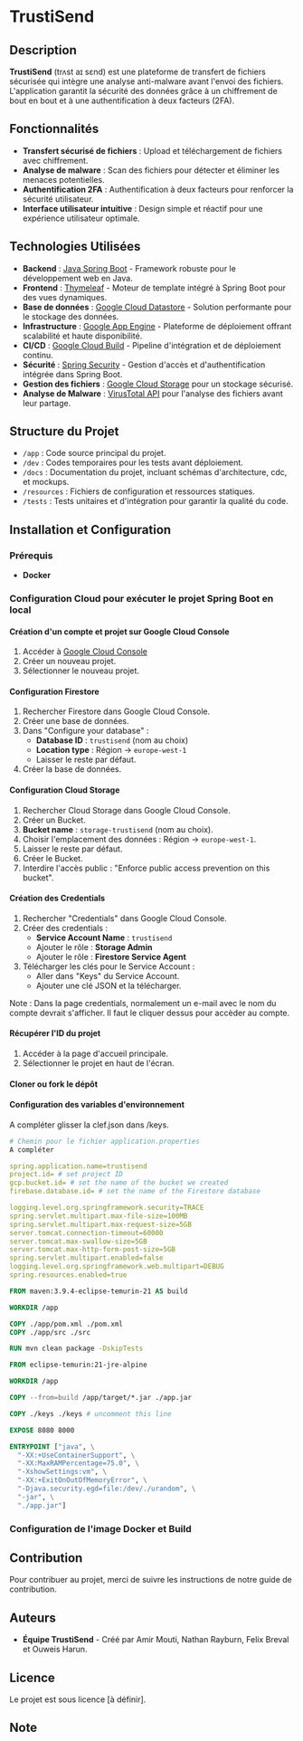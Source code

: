 # TrustiSend

## Description

**TrustiSend** (trʌst aɪ sɛnd) est une plateforme de transfert de fichiers sécurisée qui intègre une analyse anti-malware avant l'envoi des fichiers. L'application garantit la sécurité des données grâce à un chiffrement de bout en bout et à une authentification à deux facteurs (2FA).

## Fonctionnalités

- **Transfert sécurisé de fichiers** : Upload et téléchargement de fichiers avec chiffrement.
- **Analyse de malware** : Scan des fichiers pour détecter et éliminer les menaces potentielles.
- **Authentification 2FA** : Authentification à deux facteurs pour renforcer la sécurité utilisateur.
- **Interface utilisateur intuitive** : Design simple et réactif pour une expérience utilisateur optimale.

## Technologies Utilisées

- **Backend** : [Java Spring Boot](https://spring.io/projects/spring-boot) - Framework robuste pour le développement web en Java.
- **Frontend** : [Thymeleaf](https://www.thymeleaf.org/) - Moteur de template intégré à Spring Boot pour des vues dynamiques.
- **Base de données** : [Google Cloud Datastore](https://cloud.google.com/datastore) - Solution performante pour le stockage des données.
- **Infrastructure** : [Google App Engine](https://cloud.google.com/appengine) - Plateforme de déploiement offrant scalabilité et haute disponibilité.
- **CI/CD** : [Google Cloud Build](https://cloud.google.com/build) - Pipeline d'intégration et de déploiement continu.
- **Sécurité** : [Spring Security](https://spring.io/projects/spring-security) - Gestion d'accès et d'authentification intégrée dans Spring Boot.
- **Gestion des fichiers** : [Google Cloud Storage](https://cloud.google.com/storage) pour un stockage sécurisé.
- **Analyse de Malware** : [VirusTotal API](https://www.virustotal.com/) pour l'analyse des fichiers avant leur partage.

## Structure du Projet

- `/app` : Code source principal du projet.
- `/dev` : Codes temporaires pour les tests avant déploiement.
- `/docs` : Documentation du projet, incluant schémas d'architecture, cdc, et mockups.
- `/resources` : Fichiers de configuration et ressources statiques.
- `/tests` : Tests unitaires et d'intégration pour garantir la qualité du code.

## Installation et Configuration

### Prérequis

- **Docker**

### Configuration Cloud pour exécuter le projet Spring Boot en local

#### Création d'un compte et projet sur Google Cloud Console

1. Accéder à [Google Cloud Console](https://console.cloud.google.com/welcome?)
2. Créer un nouveau projet.
3. Sélectionner le nouveau projet.

#### Configuration Firestore

1. Rechercher Firestore dans Google Cloud Console.
2. Créer une base de données.
3. Dans "Configure your database" :
   - **Database ID** : `trustisend` (nom au choix)
   - **Location type** : Région -> `europe-west-1`
   - Laisser le reste par défaut.
4. Créer la base de données.

#### Configuration Cloud Storage

1. Rechercher Cloud Storage dans Google Cloud Console.
2. Créer un Bucket.
3. **Bucket name** : `storage-trustisend` (nom au choix).
4. Choisir l'emplacement des données : Région -> `europe-west-1`.
5. Laisser le reste par défaut.
6. Créer le Bucket.
7. Interdire l'accès public : "Enforce public access prevention on this bucket".

#### Création des Credentials

1. Rechercher "Credentials" dans Google Cloud Console.
2. Créer des credentials :
   - **Service Account Name** : `trustisend`
   - Ajouter le rôle : **Storage Admin**
   - Ajouter le rôle : **Firestore Service Agent**
3. Télécharger les clés pour le Service Account :
   - Aller dans "Keys" du Service Account.
   - Ajouter une clé JSON et la télécharger.

Note : Dans la page credentials, normalement un e-mail avec le nom du compte devrait s'afficher. Il faut le cliquer dessus pour accèder au compte.

#### Récupérer l'ID du projet

1. Accéder à la page d'accueil principale.
2. Sélectionner le projet en haut de l'écran.

#### Cloner ou fork le dépôt

#### Configuration des variables d'environnement

A compléter glisser la clef.json dans /keys.

```bash
# Chemin pour le fichier application.properties
A compléter
```

```yaml
spring.application.name=trustisend
project.id= # set project ID
gcp.bucket.id= # set the name of the bucket we created
firebase.database.id= # set the name of the Firestore database

logging.level.org.springframework.security=TRACE
spring.servlet.multipart.max-file-size=100MB
spring.servlet.multipart.max-request-size=5GB
server.tomcat.connection-timeout=60000
server.tomcat.max-swallow-size=5GB
server.tomcat.max-http-form-post-size=5GB
spring.servlet.multipart.enabled=false 
logging.level.org.springframework.web.multipart=DEBUG
spring.resources.enabled=true
```
```Dockerfile
FROM maven:3.9.4-eclipse-temurin-21 AS build

WORKDIR /app

COPY ./app/pom.xml ./pom.xml
COPY ./app/src ./src

RUN mvn clean package -DskipTests

FROM eclipse-temurin:21-jre-alpine

WORKDIR /app

COPY --from=build /app/target/*.jar ./app.jar

COPY ./keys ./keys # uncomment this line

EXPOSE 8080 8000

ENTRYPOINT ["java", \
  "-XX:+UseContainerSupport", \
  "-XX:MaxRAMPercentage=75.0", \
  "-XshowSettings:vm", \
  "-XX:+ExitOnOutOfMemoryError", \
  "-Djava.security.egd=file:/dev/./urandom", \
  "-jar", \
  "./app.jar"]

```

### Configuration de l'image Docker et Build

## Contribution

Pour contribuer au projet, merci de suivre les instructions de notre guide de contribution.

## Auteurs

- **Équipe TrustiSend** - Créé par Amir Mouti, Nathan Rayburn, Felix Breval et Ouweis Harun.

## Licence

Le projet est sous licence [à définir].

## Note
